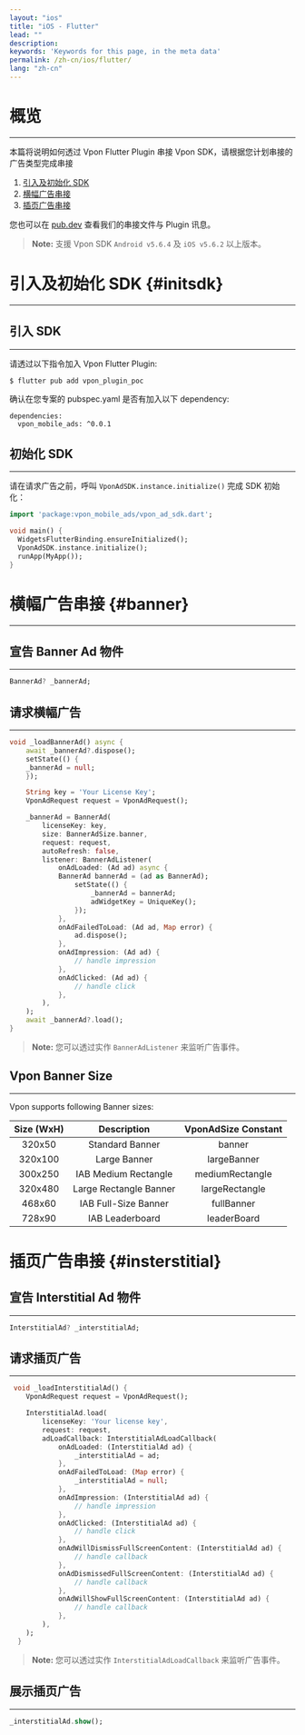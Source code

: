 ```yaml
---
layout: "ios"
title: "iOS - Flutter"
lead: ""
description:
keywords: 'Keywords for this page, in the meta data'
permalink: /zh-cn/ios/flutter/
lang: "zh-cn"
---
```



# 概览
---

本篇将说明如何透过 Vpon Flutter Plugin 串接 Vpon SDK，请根据您计划串接的广告类型完成串接

1. [引入及初始化 SDK](#initsdk)
2. [横幅广告串接](#banner)
3. [插页广告串接](#interstitial)

您也可以在 [pub.dev] 查看我们的串接文件与 Plugin 讯息。

>**Note:** 支援 Vpon SDK `Android v5.6.4` 及 `iOS v5.6.2` 以上版本。

# 引入及初始化 SDK {#initsdk}
---

## 引入 SDK
---

请透过以下指令加入 Vpon Flutter Plugin:

```
$ flutter pub add vpon_plugin_poc
```

确认在您专案的 pubspec.yaml 是否有加入以下 dependency:

```
dependencies:
  vpon_mobile_ads: ^0.0.1
```

## 初始化 SDK
---

请在请求广告之前，呼叫 `VponAdSDK.instance.initialize()` 完成 SDK 初始化：

```dart
import 'package:vpon_mobile_ads/vpon_ad_sdk.dart';

void main() {
  WidgetsFlutterBinding.ensureInitialized();
  VponAdSDK.instance.initialize();
  runApp(MyApp());
}
```

# 横幅广告串接 {#banner}
---

## 宣告 Banner Ad 物件
---

```dart
BannerAd? _bannerAd;
```

## 请求横幅广告
---

```dart
void _loadBannerAd() async {
    await _bannerAd?.dispose();
    setState(() {
    _bannerAd = null;
    });

    String key = 'Your License Key';
    VponAdRequest request = VponAdRequest();

    _bannerAd = BannerAd(
        licenseKey: key,
        size: BannerAdSize.banner,
        request: request,
        autoRefresh: false,
        listener: BannerAdListener(
            onAdLoaded: (Ad ad) async {
            BannerAd bannerAd = (ad as BannerAd);
                setState(() {
                    _bannerAd = bannerAd;
                    adWidgetKey = UniqueKey();
                });
            },
            onAdFailedToLoad: (Ad ad, Map error) {
                ad.dispose();
            },
            onAdImpression: (Ad ad) {
                // handle impression
            },
            onAdClicked: (Ad ad) {
                // handle click
            },
        ),
    );
    await _bannerAd?.load();
}
```

>**Note:** 您可以透过实作 `BannerAdListener` 来监听广告事件。

## Vpon Banner Size
---
Vpon supports following Banner sizes:

|      Size (WxH)            | Description    |  VponAdSize Constant            |
  :------------------------: | :-------------:| :-----------------------------:
  320x50                     | Standard Banner| banner
  320x100                    | Large Banner   | largeBanner
  300x250                    |IAB Medium Rectangle| mediumRectangle
  320x480                    | Large Rectangle Banner| largeRectangle
  468x60                     |IAB Full-Size Banner| fullBanner
  728x90                     | IAB Leaderboard|  leaderBoard

# 插页广告串接 {#insterstitial}

## 宣告 Interstitial Ad 物件
--- 

```dart
InterstitialAd? _interstitialAd;
```

## 请求插页广告
---

```dart
 void _loadInterstitialAd() {
    VponAdRequest request = VponAdRequest();

    InterstitialAd.load(
        licenseKey: 'Your license key',
        request: request,
        adLoadCallback: InterstitialAdLoadCallback(
            onAdLoaded: (InterstitialAd ad) {
                _interstitialAd = ad;
            },
            onAdFailedToLoad: (Map error) {
                _interstitialAd = null;
            },
            onAdImpression: (InterstitialAd ad) {
                // handle impression
            },
            onAdClicked: (InterstitialAd ad) {
                // handle click
            },
            onAdWillDismissFullScreenContent: (InterstitialAd ad) {
                // handle callback
            },
            onAdDismissedFullScreenContent: (InterstitialAd ad) {
                // handle callback
            },
            onAdWillShowFullScreenContent: (InterstitialAd ad) {
                // handle callback
            },
        ),
    );
  }
```

>**Note:** 您可以透过实作 `InterstitialAdLoadCallback` 来监听广告事件。

## 展示插页广告
---

```dart
_interstitialAd.show();
```

[pub.dev]: https://pub.dev/packages/vpon_mobile_ads/install